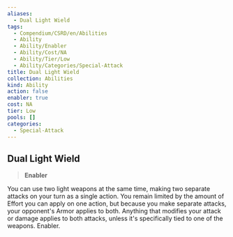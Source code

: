```yaml
---
aliases:
  - Dual Light Wield
tags:
  - Compendium/CSRD/en/Abilities
  - Ability
  - Ability/Enabler
  - Ability/Cost/NA
  - Ability/Tier/Low
  - Ability/Categories/Special-Attack
title: Dual Light Wield
collection: Abilities
kind: Ability
action: false
enabler: true
cost: NA
tier: Low
pools: []
categories:
  - Special-Attack
---
```

## Dual Light Wield    
>**Enabler**  
    
You can use two light weapons at the same time, making two separate attacks on your turn as a single action. You remain limited by the amount of Effort you can apply on one action, but because you make separate attacks, your opponent's Armor applies to both. Anything that modifies your attack or damage applies to both attacks, unless it's specifically tied to one of the weapons. Enabler.